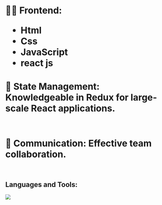 <h1>👨‍💻 Frontend: <ul>
<li>Html</li> 
<li>Css</li> 
<li>JavaScript</li> 
<li>react js </li> 

</ul>

</h1>
<h1>🔄 State Management: Knowledgeable in Redux for large-scale React applications.
</h1>
 <br/>
 <h1> 💬 Communication: Effective team collaboration.</h1>
<br/>
 <h2>Languages and Tools:</h2>
 <a href="https://skillicons.dev">
    <img src="https://skillicons.dev/icons?i=html,css,javascript,python,react,redux,c++" />
  </a>
  


